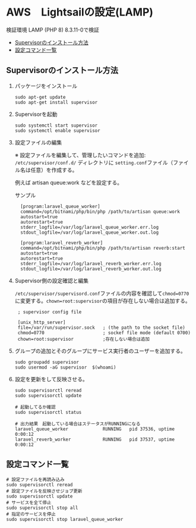 
# AWS　Lightsailの設定(LAMP)

検証環境 LAMP (PHP 8) 8.3.11-0で検証

- [Supervisorのインストール方法](#Supervisorのインストール方法)
- [設定コマンド一覧](#設定コマンド一覧)

## Supervisorのインストール方法 
1. パッケージをインストール

    ```
    sudo apt-get update
    sudo apt-get install supervisor
    ```

2. Supervisorを起動
    ```
    sudo systemctl start supervisor
    sudo systemctl enable supervisor
    ```

3. 設定ファイルの編集

    ※ 設定ファイルを編集して、管理したいコマンドを追加: `/etc/supervisor/conf.d/` ディレクトリに `setting.conf`ファイル（ファイル名は任意）を作成する。

    例えば artisan queue:work などを設定する。

    サンプル
    ```
      [program:laravel_queue_worker]
      command=/opt/bitnami/php/bin/php /path/to/artisan queue:work
      autostart=true
      autorestart=true
      stderr_logfile=/var/log/laravel_queue_worker.err.log
      stdout_logfile=/var/log/laravel_queue_worker.out.log

      [program:laravel_reverb_worker]
      command=/opt/bitnami/php/bin/php /path/to/artisan reverb:start
      autostart=true
      autorestart=true
      stderr_logfile=/var/log/laravel_reverb_worker.err.log
      stdout_logfile=/var/log/laravel_reverb_worker.out.log
    ```

4. Supervisor側の設定確認と編集 

    `/etc/supervisor/supervisord.conf`ファイルの内容を確認して`chmod=0770` に変更する。`chown=root:supervisor`の項目が存在しない場合は追加する。

        ; supervisor config file

        [unix_http_server]
        file=/var/run/supervisor.sock   ; (the path to the socket file)
        chmod=0770                      ; sockef file mode (default 0700)
        chown=root:supervisor           ;存在しない場合は追加

5. グループの追加とそのグループにサービス実行者のユーザーを追加する。
    ```
    sudo groupadd supervisor
    sudo usermod -aG supervisor  $(whoami)
    ```

6. 設定を更新をして反映させる。
    ```
    sudo supervisorctl reread 
    sudo supervisorctl update

    # 起動してるか確認
    sudo supervisorctl status

    # 出力結果　起動している場合はステータスがRUNNINGになる
    laravel_queue_worker             RUNNING   pid 37536, uptime 0:00:12
    laravel_reverb_worker            RUNNING   pid 37537, uptime 0:00:12
    ```

## 設定コマンド一覧
  ```
  # 設定ファイルを再読み込み
  sudo supervisorctl reread 
  # 設定ファイルを反映させジョブ更新
  sudo supervisorctl update
  # サービスを全て停止
  sudo supervisorctl stop all
  # 指定のサービスを停止
  sudo supervisorctl stop laravel_queue_worker
  ```